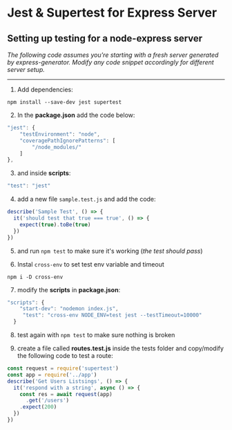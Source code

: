 # Jest & Supertest for Express Server

## Setting up testing for a node-express server
*The following code assumes you're starting with a fresh server generated by express-generator. Modify any code snippet accordingly for different server setup.*

_______

1. Add dependencies:

```
npm install --save-dev jest supertest
```

2. In the **package.json** add the code below:

```js
"jest": {
    "testEnvironment": "node",
    "coveragePathIgnorePatterns": [
        "/node_modules/"
    ]
},
```

3. and inside **scripts**:

```js
"test": "jest"
```

4. add a new file ```sample.test.js``` and add the code:

```js
describe('Sample Test', () => {
  it('should test that true === true', () => {
    expect(true).toBe(true)
  })
})
```

5. and run ```npm test``` to make sure it's working (*the test should pass*)

6. Instal ```cross-env``` to set test env variable and timeout
```
npm i -D cross-env
```

7. modify the **scripts** in **package.json**:

```js
"scripts": {
    "start-dev": "nodemon index.js",
     "test": "cross-env NODE_ENV=test jest --testTimeout=10000"
  }

```

8. test again with ```npm test``` to make sure nothing is broken

9. create a file called **routes.test.js** inside the tests folder and copy/modify the following code to test a route:

```js
const request = require('supertest')
const app = require('../app')
describe('Get Users Listsings', () => {
  it('respond with a string', async () => {
    const res = await request(app)
      .get('/users')
    .expect(200)
  })
})
```

